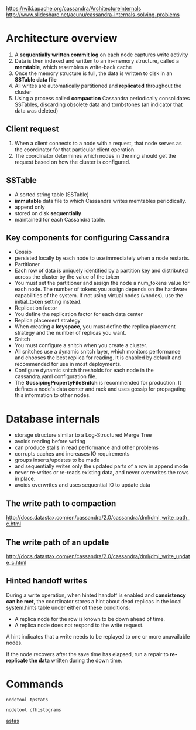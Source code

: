 https://wiki.apache.org/cassandra/ArchitectureInternals
http://www.slideshare.net/acunu/cassandra-internals-solving-problems

# Architecture overview
1. A **sequentially written commit log** on each node captures write activity
1. Data is then indexed and written to an in-memory structure, called a **memtable**, which resembles a write-back cache
1. Once the memory structure is full, the data is written to disk in an **SSTable data file**
1.  All writes are automatically partitioned and **replicated** throughout the cluster
1.  Using a process called **compaction** Cassandra periodically consolidates SSTables, discarding obsolete data and tombstones (an indicator that data was deleted)

## Client request

1. When a client connects to a node with a request, that node serves as the coordinator for that particular client operation. 
1. The coordinator determines which nodes in the ring should get the request based on how the cluster is configured.

## SSTable

* A sorted string table (SSTable)
* **immutable** data file to which Cassandra writes memtables periodically. 
* append only
* stored on disk **sequentially** 
* maintained for each Cassandra table.

## Key components for configuring Cassandra

* Gossip
 * persisted locally by each node to use immediately when a node restarts.
* Partitioner
 * Each row of data is uniquely identified by a partition key and distributed across the cluster by the value of the token
 * You must set the partitioner and assign the node a num_tokens value for each node. The number of tokens you assign depends on the hardware capabilities of the system. If not using virtual nodes (vnodes), use the initial_token setting instead.
* Replication factor
 * You define the replication factor for each data center
* Replica placement strategy
 * When creating a **keyspace**, you must define the replica placement strategy and the number of replicas you want.
* Snitch
 * You must configure a snitch when you create a cluster. 
 * All snitches use a dynamic snitch layer, which monitors performance and chooses the best replica for reading. It is enabled by default and recommended for use in most deployments. 
 * Configure dynamic snitch thresholds for each node in the cassandra.yaml configuration file.
 * The **GossipingPropertyFileSnitch** is recommended for production. It defines a node's data center and rack and uses gossip for propagating this information to other nodes.

# Database internals

* storage structure similar to a Log-Structured Merge Tree
* avoids reading before writing
 * can produce stalls in read performance and other problems
 * corrupts caches and increases IO requirements
* groups inserts/updates to be made
* and sequentially writes only the updated parts of a row in append mode
* never re-writes or re-reads existing data, and never overwrites the rows in place.
* avoids overwrites and uses sequential IO to update data

## The write path to compaction
http://docs.datastax.com/en/cassandra/2.0/cassandra/dml/dml_write_path_c.html

## The write path of an update
http://docs.datastax.com/en/cassandra/2.0/cassandra/dml/dml_write_update_c.html

## Hinted handoff writes
During a write operation, when hinted handoff is enabled and **consistency can be met**, the coordinator stores a hint about dead replicas in the local system.hints table under either of these conditions:
* A replica node for the row is known to be down ahead of time.
* A replica node does not respond to the write request.

A hint indicates that a write needs to be replayed to one or more unavailable nodes.

If the node recovers after the save time has elapsed, run a repair to **re-replicate the data** written during the down time.

# Commands
    nodetool tpstats

    nodetool cfhistograms

[asfas](4%20Myths%20about%20In-Memory%20Databases.md)
